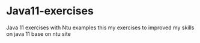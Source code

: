 # Java11-exercises
Java 11 exercises with Ntu examples 
this my exercises to improved my skills on java 11 base on ntu site
